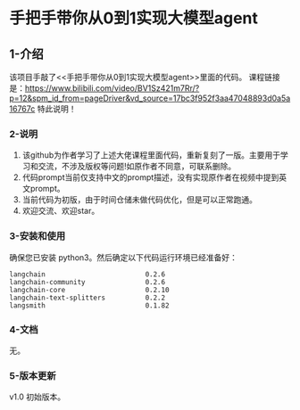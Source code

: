 
# 手把手带你从0到1实现大模型agent
## 1-介绍
该项目手敲了<<手把手带你从0到1实现大模型agent>>里面的代码。
课程链接是：https://www.bilibili.com/video/BV1Sz421m7Rr/?p=12&spm_id_from=pageDriver&vd_source=17bc3f952f3aa47048893d0a5a16767c 
特此说明！

### 2-说明
1. 该github为作者学习了上述大佬课程里面代码，重新复刻了一版。主要用于学习和交流，不涉及版权等问题!如原作者不同意，可联系删除。
2. 代码prompt当前仅支持中文的prompt描述，没有实现原作者在视频中提到英文prompt。
3. 当前代码为初版，由于时间仓储未做代码优化，但是可以正常跑通。
4. 欢迎交流、欢迎star。

### 3-安装和使用

确保您已安装 python3。然后确定以下代码运行环境已经准备好：
```
langchain                         0.2.6
langchain-community               0.2.6
langchain-core                    0.2.10
langchain-text-splitters          0.2.2
langsmith                         0.1.82
```

### 4-文档

无。

### 5-版本更新

v1.0 初始版本。
